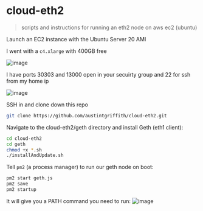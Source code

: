 # cloud-eth2
> scripts and instructions for running an eth2 node on aws ec2 (ubuntu)

Launch an EC2 instance with the Ubuntu Server 20 AMI

I went with a `c4.xlarge` with 400GB free

![image](https://user-images.githubusercontent.com/2653167/100649361-92732100-32ff-11eb-8451-bb936aba9e17.png)


I have ports 30303 and 13000 open in your secuirty group and 22 for ssh from my home ip

![image](https://user-images.githubusercontent.com/2653167/100649278-71aacb80-32ff-11eb-8089-9a81e38fb35d.png)

SSH in and clone down this repo

```bash
git clone https://github.com/austintgriffith/cloud-eth2.git
```

Navigate to the cloud-eth2/geth directory and install Geth (eth1 client):

```bash
cd cloud-eth2
cd geth
chmod +x *.sh
./installAndUpdate.sh
```

Tell `pm2` (a process manager) to run our geth node on boot:

```bash
pm2 start geth.js
pm2 save
pm2 startup
```

It will give you a PATH command you need to run:
![image](https://user-images.githubusercontent.com/2653167/100650189-c733a800-3300-11eb-8c3e-8bb115eab252.png)
